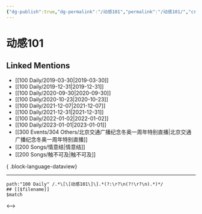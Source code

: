 ```yaml
---
{"dg-publish":true,"dg-permalink":"/动感101","permalink":"/动感101/","created":"2022-12-22T14:47:33.000+08:00","updated":"2023-04-10T17:00:34.000+08:00"}
---
```


# 动感101

## Linked Mentions
- [[100 Daily/2019-03-30\|2019-03-30]]
- [[100 Daily/2019-12-31\|2019-12-31]]
- [[100 Daily/2020-09-30\|2020-09-30]]
- [[100 Daily/2020-10-23\|2020-10-23]]
- [[100 Daily/2021-12-07\|2021-12-07]]
- [[100 Daily/2021-12-31\|2021-12-31]]
- [[100 Daily/2022-01-02\|2022-01-02]]
- [[100 Daily/2023-01-01\|2023-01-01]]
- [[300 Events/304 Others/北京交通广播纪念冬奥一周年特别直播\|北京交通广播纪念冬奥一周年特别直播]]
- [[200 Songs/情意结\|情意结]]
- [[200 Songs/触不可及\|触不可及]]

{ .block-language-dataview}

---

```expander
path:"100 Daily" /.*\[\[动感101\]\].*(?:\r?\n(?!\r?\n).*)*/
## [[$filename]]
$match
```

<-->
